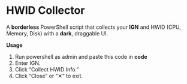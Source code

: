 
# HWID Collector

A **borderless** PowerShell script that collects your **IGN** and HWID (CPU, Memory, Disk) with a **dark**, draggable UI.

**Usage**  
1. Run powershell as admin and paste this code in  **code**
2. Enter IGN.  
3. Click “Collect HWID Info.”  
4. Click “Close” or “✕” to exit.
